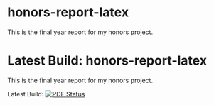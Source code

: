honors-report-latex
===================

This is the final year report for my honors project. 

Latest Build: honors-report-latex
===================

This is the final year report for my honors project. 

Latest Build: [![PDF Status](https://www.sharelatex.com/github/repos/kasperpeulen/honors-report-latex/builds/latest/badge.svg)](https://www.sharelatex.com/github/repos/kasperpeulen/honors-report-latex/builds/latest/output.pdf)
